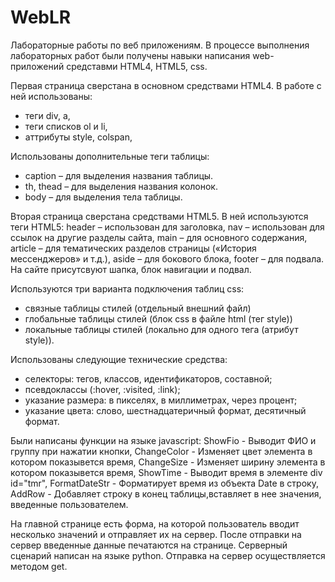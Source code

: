 # WebLR
Лабораторные работы по веб приложениям. В процессе выполнения лабораторных работ были получены навыки написания web-приложений средставми HTML4, HTML5, css.

Первая страница сверстана в основном средствами HTML4. В работе с ней использованы: 
- теги div, a, 
- теги списков ol и li, 
- аттрибуты style, colspan,

Использованы дополнительные теги таблицы: 
- caption – для выделения названия таблицы.
- th, thead – для выделения названия колонок.
- body – для выделения тела таблицы. 

Вторая страница сверстана средствами HTML5. В ней используются теги HTML5:
  header – использован для заголовка, 
  nav – использован для ссылок на другие разделы сайта, 
  main – для основного содержания, 
  article – для тематических разделов страницы («История мессенджеров» и т.д.), 
  aside – для бокового блока, 
  footer – для подвала.
На сайте присутсвуют шапка, блок навигации и подвал.

Используются три варианта подключения таблиц css:  
- связные таблицы стилей (отдельный  внешний файл)
- глобальные таблицы стилей (блок css в  файле html (тег style)) 
- локальные таблицы стилей (локально для одного тега (атрибут style)).

Использованы следующие технические средства:
- селекторы: тегов, классов, идентификаторов, составной;
- псевдоклассы (:hover, :visited, :link);
- указание размера: в пикселях, в миллиметрах, через процент;
- указание цвета: слово, шестнадцатеричный формат, десятичный формат.

Были написаны функции на языке javascript:
ShowFio - Выводит ФИО и группу при нажатии кнопки,
ChangeColor - Изменяет цвет элемента в котором показывется время,
ChangeSize - Изменяет ширину элемента в котором показывется время,
ShowTime - Выводит время в элементе div id="tmr",
FormatDateStr - Форматирует время из объекта Date в строку,
AddRow - Добавляет строку в конец таблицы,вставляет в нее значения, введенные пользователем.

На главной странице есть форма, на которой пользователь вводит несколько значений и отправляет их на сервер. После отправки на сервер введенные данные печатаются на странице. Серверный сценарий написан на языке python. Отправка на сервер осуществляется методом get.
